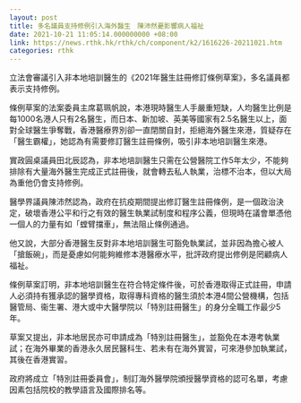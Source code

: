 ```yaml
---
layout: post
title: 多名議員支持修例引入海外醫生　陳沛然憂影響病人福祉
date: 2021-10-21 11:05:14.000000000 +08:00
link: https://news.rthk.hk/rthk/ch/component/k2/1616226-20211021.htm
categories: rthk
---
```


立法會審議引入非本地培訓醫生的《2021年醫生註冊修訂條例草案》，多名議員都表示支持修例。

條例草案的法案委員主席葛珮帆說，本港現時醫生人手嚴重短缺，人均醫生比例是每1000名港人只有2名醫生，而日本、新加坡、英美等國家有2.5名醫生以上，面對全球醫生爭奪戰，香港醫療界別卻一直閉關自封，拒絕海外醫生來港，質疑存在「醫生霸權」，她認為有需要修訂醫生註冊條例，吸引非本地培訓醫生來港。

實政圓桌議員田北辰認為，非本地培訓醫生只需在公營醫院工作5年太少，不能夠排除有大量海外醫生完成正式註冊後，就會轉去私人執業，治標不治本，但以大局為重他仍會支持修例。

醫學界議員陳沛然認為，政府在抗疫期間提出修訂醫生註冊條例，是一個政治決定，破壞香港公平和行之有效的醫生執業試制度和程序公義，但現時在議會單憑他一個人的力量有如「螳臂擋車」，無法阻止條例通過。

他又說，大部分香港醫生反對非本地培訓醫生可豁免執業試，並非因為擔心被人「搶飯碗」，而是憂慮如何能夠維修本港醫療水平，批評政府提出修例是罔顧病人福祉。

條例草案訂明，非本地培訓醫生在符合特定條件後，可於香港取得正式註冊，申請人必須持有獲承認的醫學資格，取得專科資格的醫生須於本港4間公營機構，包括醫管局、衞生署、港大或中大醫學院以「特別註冊醫生」的身分全職工作最少5年。

草案又提出，非本地居民亦可申請成為「特別註冊醫生」，並豁免在本港考執業試；在海外畢業的香港永久居民醫科生、若未有在海外實習，可來港參加執業試，其後在香港實習。

政府將成立「特別註冊委員會」，制訂海外醫學院頒授醫學資格的認可名單，考慮因素包括院校的教學語言及國際排名等。
